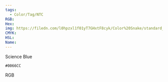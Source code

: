 ```yaml
---
tags:
  - Color/Tag/NTC
RGB:
Hex:
img: https://filedn.com/l0hpzxl1f01yT7GHxtF8cyk/Color%20Snake/standard_csv_to_svg//0066CC.svg
CMYK:
HSL:
Name:
---
```

Science Blue
```palette
#0066CC
```
RGB
